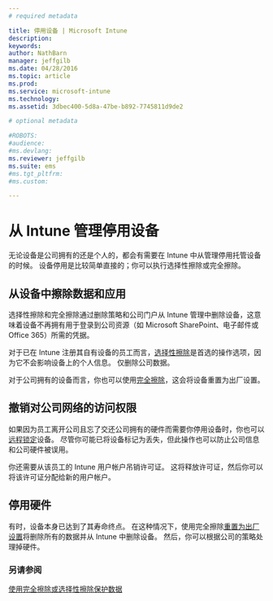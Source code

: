 ```yaml
---
# required metadata

title: 停用设备 | Microsoft Intune
description:
keywords:
author: NathBarn
manager: jeffgilb
ms.date: 04/28/2016
ms.topic: article
ms.prod:
ms.service: microsoft-intune
ms.technology:
ms.assetid: 3dbec400-5d8a-47be-b892-7745811d9de2

# optional metadata

#ROBOTS:
#audience:
#ms.devlang:
ms.reviewer: jeffgilb
ms.suite: ems
#ms.tgt_pltfrm:
#ms.custom:

---
```


# 从 Intune 管理停用设备

无论设备是公司拥有的还是个人的，都会有需要在 Intune 中从管理停用托管设备的时候。 设备停用是比较简单直接的；你可以执行选择性擦除或完全擦除。
## 从设备中擦除数据和应用
选择性擦除和完全擦除通过删除策略和公司门户从 Intune 管理中删除设备，这意味着设备不再拥有用于登录到公司资源（如 Microsoft SharePoint、电子邮件或 Office 365）所需的凭据。

对于已在 Intune 注册其自有设备的员工而言，[选择性擦除](use-remote-wipe-to-help-protect-data-using-microsoft-intune.md#selective-wipe)是首选的操作选项，因为它不会影响设备上的个人信息。 仅删除公司数据。

对于公司拥有的设备而言，你也可以使用[完全擦除](use-remote-wipe-to-help-protect-data-using-microsoft-intune.md#full-wipe)，这会将设备重置为出厂设置。

## 撤销对公司网络的访问权限
如果因为员工离开公司且忘了交还公司拥有的硬件而需要你停用设备时，你也可以[远程锁定](use-remote-lock-and-passcode-reset-in-microsoft-intune.md)设备。 尽管你可能已将设备标记为丢失，但此操作也可以防止公司信息和公司硬件被误用。

你还需要从该员工的 Intune 用户帐户吊销许可证。 这将释放许可证，然后你可以将该许可证分配给新的用户帐户。

## 停用硬件
有时，设备本身已达到了其寿命终点。 在这种情况下，使用完全擦除[重置为出厂设置](use-remote-wipe-to-help-protect-data-using-microsoft-intune.md)将删除所有的数据并从 Intune 中删除设备。 然后，你可以根据公司的策略处理掉硬件。

### 另请参阅
[使用完全擦除或选择性擦除保护数据](use-remote-wipe-to-help-protect-data-using-microsoft-intune.md)


<!--HONumber=May16_HO2-->


